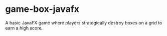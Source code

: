# game-box-javafx
A basic JavaFX game where players strategically destroy boxes on a grid to earn a high score.
